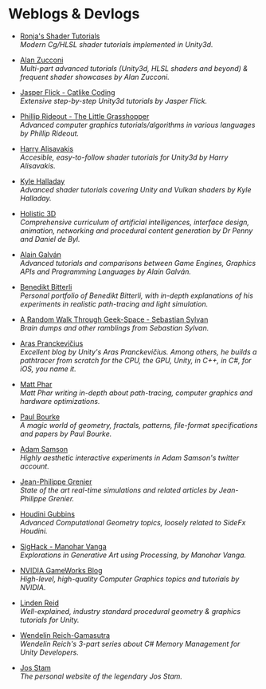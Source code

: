 Weblogs & Devlogs
======

* [Ronja's Shader Tutorials](https://www.ronja-tutorials.com/)
<br/>_Modern Cg/HLSL shader tutorials implemented in Unity3d._

* [Alan Zucconi](https://www.alanzucconi.com/)
<br/>_Multi-part advanced tutorials (Unity3d, HLSL shaders and beyond) & frequent shader showcases by Alan Zucconi._

* [Jasper Flick - Catlike Coding](https://catlikecoding.com/)
<br/>_Extensive step-by-step Unity3d tutorials by Jasper Flick._

* [Phillip Rideout - The Little Grasshopper](https://prideout.net/)
<br/>_Advanced computer graphics tutorials/algorithms in various languages by Phillip Rideout._

* [Harry Alisavakis](http://halisavakis.com/)
<br/>_Accesible, easy-to-follow shader tutorials for Unity3d by Harry Alisavakis._

* [Kyle Halladay](http://kylehalladay.com/archive.html)
<br/>_Advanced shader tutorials covering Unity and Vulkan shaders by Kyle Halladay._

* [Holistic 3D](https://holistic3d.com/)
<br/>_Comprehensive curriculum of artificial intelligences, interface design, animation, networking and procedural content generation by Dr Penny and Daniel de Byl._

* [Alain Galván](https://alain.xyz/blog)
<br/>_Advanced tutorials and comparisons between Game Engines, Graphics APIs and Programming Languages by Alain Galván._

* [Benedikt Bitterli](https://benedikt-bitterli.me/portfolio.html)
<br/>_Personal portfolio of Benedikt Bitterli, with in-depth explanations of his experiments in realistic path-tracing and light simulation._

* [A Random Walk Through Geek-Space - Sebastian Sylvan](https://www.sebastiansylvan.com/)
<br/>_Brain dumps and other ramblings from Sebastian Sylvan._

* [Aras Pranckevičius](https://aras-p.info/)
<br/>_Excellent blog by Unity's Aras Pranckevičius. Among others, he builds a pathtracer from scratch for the CPU, the GPU, Unity, in C++, in C#, for iOS, you name it._

* [Matt Phar](https://pharr.org/matt/blog/)
<br/>_Matt Phar writing in-depth about path-tracing, computer graphics and hardware optimizations._

* [Paul Bourke](http://paulbourke.net/)
<br/>_A magic world of geometry, fractals, patterns, file-format specifications and papers by Paul Bourke._

* [Adam Samson](https://twitter.com/adamshmamshon)
<br/>_Highly aesthetic interactive experiments in Adam Samson's twitter account._

* [Jean-Philippe Grenier](http://jpgrenier.org/)
<br/>_State of the art real-time simulations and related articles by Jean-Philippe Grenier._

* [Houdini Gubbins](https://houdinigubbins.wordpress.com/)
<br/>_Advanced Computational Geometry topics, loosely related to SideFx Houdini._

* [SigHack - Manohar Vanga](https://sighack.com/)
<br/>_Explorations in Generative Art using Processing, by Manohar Vanga._

* [NVIDIA GameWorks Blog](https://developer.nvidia.com/gameworks/blog)
<br/>_High-level, high-quality Computer Graphics topics and tutorials by NVIDIA._

* [Linden Reid](https://lindenreid.wordpress.com/)
<br/>_Well-explained, industry standard procedural geometry & graphics tutorials for Unity._

* [Wendelin Reich-Gamasutra](http://www.gamasutra.com/blogs/WendelinReich/20131109/203841/C_Memory_Management_for_Unity_Developers_part_1_of_3.php)
<br/>_Wendelin Reich's 3-part series about C# Memory Management for Unity Developers._

* [Jos Stam](http://www.dgp.toronto.edu/~stam/)
<br/> _The personal website of the legendary Jos Stam._
